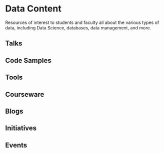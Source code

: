 # Data Content

Resources of interest to students and faculty all about the various types of data, including Data Science, databases, data management, and more.

## Talks

## Code Samples

## Tools

## Courseware

## Blogs

## Initiatives

## Events

